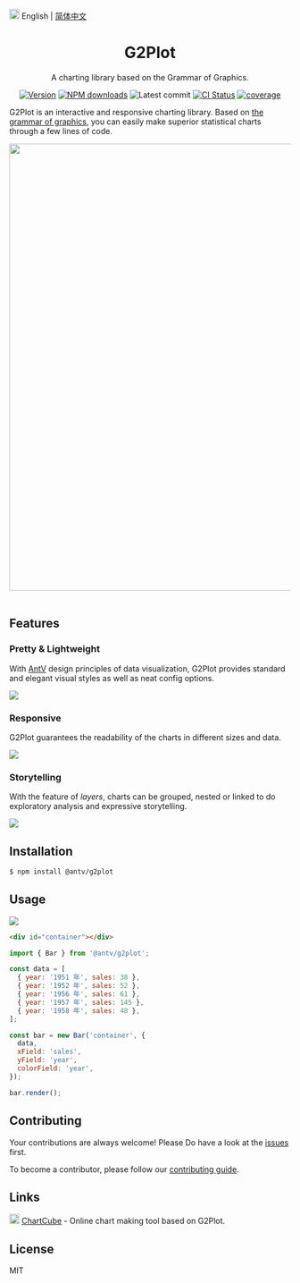 <img src="https://gw.alipayobjects.com/zos/antfincdn/R8sN%24GNdh6/language.svg" width="18"> English | [简体中文](./README.zh-CN.md)

<h1 align="center">G2Plot</h1>

<div align="center">

A charting library based on the Grammar of Graphics.

[![Version](https://badgen.net/npm/v/@antv/g2plot)](https://www.npmjs.com/@antv/g2plot)
[![NPM downloads](http://img.shields.io/npm/dm/@antv/g2plot.svg)](http://npmjs.com/@antv/g2plot)
![Latest commit](https://badgen.net/github/last-commit/antvis/G2Plot)
[![CI Status](https://github.com/antvis/G2Plot/workflows/CI/badge.svg?branch=master)](https://github.com/antvis/G2Plot/actions?query=workflow%3ACI)
[![coverage](https://img.shields.io/coveralls/antvis/G2Plot/master.svg)](https://coveralls.io/github/antvis/G2Plot)

</div>

G2Plot is an interactive and responsive charting library.
Based on [the grammar of graphics](https://github.com/antvis/g2), you can easily make superior statistical charts through a few lines of code.

<div align="center">
<img src="https://gw.alipayobjects.com/mdn/rms_d314dd/afts/img/A*sXqrRrEwFRQAAAAAAAAAAABkARQnAQ" width="800">
</div>
<br/>

## Features

### Pretty & Lightweight

With [AntV](https://antv.vision/en) design principles of data visualization, G2Plot provides standard and elegant visual styles as well as neat config options.

<img src="https://gw.alipayobjects.com/mdn/rms_d314dd/afts/img/A*rqI2Qqt0pTwAAAAAAAAAAABkARQnAQ" />

### Responsive

G2Plot guarantees the readability of the charts in different sizes and data.

<img src="https://gw.alipayobjects.com/mdn/rms_d314dd/afts/img/A*ifK1TLi_4WoAAAAAAAAAAABkARQnAQ" />

### Storytelling

With the feature of _layers_, charts can be grouped, nested or linked to do exploratory analysis and expressive storytelling.

<img src="https://gw.alipayobjects.com/mdn/rms_d314dd/afts/img/A*gd00QaD9110AAAAAAAAAAABkARQnAQ" />

## Installation

```bash
$ npm install @antv/g2plot
```

## Usage

<img src="https://gw.alipayobjects.com/mdn/rms_d314dd/afts/img/A*37siRJftYDIAAAAAAAAAAABkARQnAQ" />

```html
<div id="container"></div>
```

```js
import { Bar } from '@antv/g2plot';

const data = [
  { year: '1951 年', sales: 38 },
  { year: '1952 年', sales: 52 },
  { year: '1956 年', sales: 61 },
  { year: '1957 年', sales: 145 },
  { year: '1958 年', sales: 48 },
];

const bar = new Bar('container', {
  data,
  xField: 'sales',
  yField: 'year',
  colorField: 'year',
});

bar.render();
```

## Contributing

Your contributions are always welcome! Please Do have a look at the [issues](https://github.com/antvis/g2plot/issues) first.

To become a contributor, please follow our [contributing guide](https://github.com/antvis/g2plot/blob/master/CONTRIBUTING.md).

## Links

<img src="https://gw.alipayobjects.com/zos/antfincdn/1yMwFkBvyV/chartcube-logo-cube.svg" width="18"> [ChartCube](https://chartcube.alipay.com/) - Online chart making tool based on G2Plot.

## License

MIT